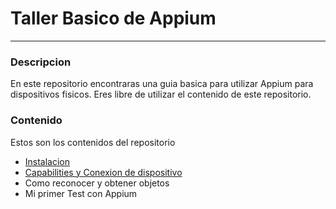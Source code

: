 # Taller Basico de Appium
---
### Descripcion
En este repositorio encontraras una guia basica para utilizar Appium para dispositivos fisicos. Eres libre de utilizar el contenido de este repositorio.

### Contenido
Estos son los contenidos del repositorio
- [Instalacion](./Instalacion.md)
- [Capabilities y Conexion de dispositivo](./Capabilities-guide.md)
- Como reconocer y obtener objetos
- Mi primer Test con Appium

